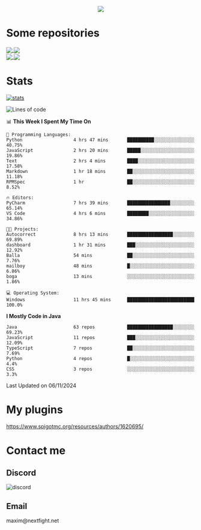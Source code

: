<p align="center">
  <a href="https://github.com/max1mde">
    <img src="https://readme-typing-svg.demolab.com?font=Permanent+Marker&size=30&duration=4100&color=8C63F7&center=true&multiline=true&random=false&width=749&height=105&lines=Здрасти!;My+name+is+Maxim" /></a>
</p>

<div align="left">

<h1>Some repositories</h1>
<a href="https://github.com/max1mde/FancyPhysics">
  <img align="center" src="https://denvercoder1-github-readme-stats.vercel.app/api/pin/?username=max1mde&repo=FancyPhysics&theme=react&bg_color=1F222E&title_color=8C63F7&hide_border=true&icon_color=F8D866&show_icons=true" />
</a>
<a href="https://github.com/max1mde/ChatBubblesAPI">
  <img align="center" src="https://denvercoder1-github-readme-stats.vercel.app/api/pin/?username=max1mde&repo=ChatBubblesAPI&theme=react&bg_color=1F222E&title_color=8C63F7&hide_border=true&icon_color=F8D866&show_icons=true" />
</a>
<br>
<a href="https://github.com/max1mde/HologramAPI">
  <img align="center" src="https://denvercoder1-github-readme-stats.vercel.app/api/pin/?username=max1mde&repo=HologramAPI&theme=react&bg_color=1F222E&title_color=8C63F7&hide_border=true&icon_color=F8D866&show_icons=true" />
</a>
<a href="https://github.com/max1mde/FIX">
  <img align="center" src="https://denvercoder1-github-readme-stats.vercel.app/api/pin/?username=max1mde&repo=FIX&theme=react&bg_color=1F222E&title_color=8C63F7&hide_border=true&icon_color=F8D866&show_icons=true" />
</a>


<h1>Stats</h1>
<p>
  <a href="https://github.com/max1mde">
    <img src="https://github-readme-stats.vercel.app/api?username=max1mde&theme=tokyonight&show_icons=true&layout=compact" alt="stats" /></a>
</p>
</div>

<!--START_SECTION:waka-->
![Lines of code](https://img.shields.io/badge/From%20Hello%20World%20I%27ve%20Written-795394%20lines%20of%20code-blue)

📊 **This Week I Spent My Time On** 

```text
💬 Programming Languages: 
Python                   4 hrs 47 mins       ██████████░░░░░░░░░░░░░░░   40.75% 
JavaScript               2 hrs 20 mins       █████░░░░░░░░░░░░░░░░░░░░   19.86% 
Text                     2 hrs 4 mins        ████░░░░░░░░░░░░░░░░░░░░░   17.58% 
Markdown                 1 hr 18 mins        ██░░░░░░░░░░░░░░░░░░░░░░░   11.18% 
RPMSpec                  1 hr                ██░░░░░░░░░░░░░░░░░░░░░░░   8.52%

🔥 Editors: 
PyCharm                  7 hrs 39 mins       ████████████████░░░░░░░░░   65.14% 
VS Code                  4 hrs 6 mins        ████████░░░░░░░░░░░░░░░░░   34.86%

🐱‍💻 Projects: 
Autocorrect              8 hrs 13 mins       █████████████████░░░░░░░░   69.89% 
dashboard                1 hr 31 mins        ███░░░░░░░░░░░░░░░░░░░░░░   12.92% 
Balla                    54 mins             ██░░░░░░░░░░░░░░░░░░░░░░░   7.76% 
mailboy                  48 mins             █░░░░░░░░░░░░░░░░░░░░░░░░   6.86% 
boga                     13 mins             ░░░░░░░░░░░░░░░░░░░░░░░░░   1.86%

💻 Operating System: 
Windows                  11 hrs 45 mins      █████████████████████████   100.0%

```

**I Mostly Code in Java** 

```text
Java                     63 repos            █████████████████░░░░░░░░   69.23% 
JavaScript               11 repos            ███░░░░░░░░░░░░░░░░░░░░░░   12.09% 
TypeScript               7 repos             ██░░░░░░░░░░░░░░░░░░░░░░░   7.69% 
Python                   4 repos             █░░░░░░░░░░░░░░░░░░░░░░░░   4.4% 
CSS                      3 repos             ░░░░░░░░░░░░░░░░░░░░░░░░░   3.3%

```



 Last Updated on 06/11/2024
<!--END_SECTION:waka-->

# My plugins
https://www.spigotmc.org/resources/authors/1620695/

<h1>Contact me</h1>

<h2>Discord</h2>  
<img src="https://lanyard.cnrad.dev/api/759334613335670805" alt="discord">

<h2>Email</h2>  
maxim@nextfight.net


